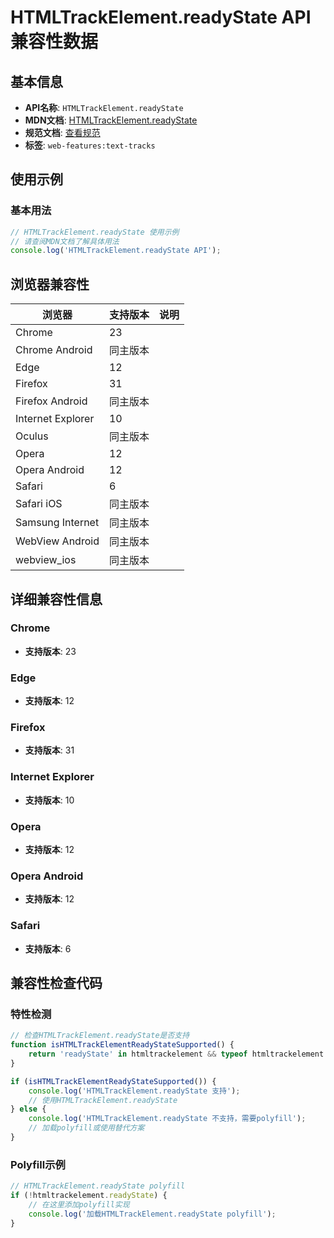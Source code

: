 # HTMLTrackElement.readyState API 兼容性数据

## 基本信息

- **API名称**: `HTMLTrackElement.readyState`
- **MDN文档**: [HTMLTrackElement.readyState](https://developer.mozilla.org/docs/Web/API/HTMLTrackElement/readyState)
- **规范文档**: [查看规范](https://html.spec.whatwg.org/multipage/media.html#dom-track-readystate-dev)
- **标签**: `web-features:text-tracks`

## 使用示例

### 基本用法

```javascript
// HTMLTrackElement.readyState 使用示例
// 请查阅MDN文档了解具体用法
console.log('HTMLTrackElement.readyState API');
```

## 浏览器兼容性

| 浏览器 | 支持版本 | 说明 |
|--------|----------|------|
| Chrome | 23 |  |
| Chrome Android | 同主版本 |  |
| Edge | 12 |  |
| Firefox | 31 |  |
| Firefox Android | 同主版本 |  |
| Internet Explorer | 10 |  |
| Oculus | 同主版本 |  |
| Opera | 12 |  |
| Opera Android | 12 |  |
| Safari | 6 |  |
| Safari iOS | 同主版本 |  |
| Samsung Internet | 同主版本 |  |
| WebView Android | 同主版本 |  |
| webview_ios | 同主版本 |  |

## 详细兼容性信息

### Chrome

- **支持版本**: 23

### Edge

- **支持版本**: 12

### Firefox

- **支持版本**: 31

### Internet Explorer

- **支持版本**: 10

### Opera

- **支持版本**: 12

### Opera Android

- **支持版本**: 12

### Safari

- **支持版本**: 6

## 兼容性检查代码

### 特性检测

```javascript
// 检查HTMLTrackElement.readyState是否支持
function isHTMLTrackElementReadyStateSupported() {
    return 'readyState' in htmltrackelement && typeof htmltrackelement.readyState === 'function';
}

if (isHTMLTrackElementReadyStateSupported()) {
    console.log('HTMLTrackElement.readyState 支持');
    // 使用HTMLTrackElement.readyState
} else {
    console.log('HTMLTrackElement.readyState 不支持，需要polyfill');
    // 加载polyfill或使用替代方案
}
```

### Polyfill示例

```javascript
// HTMLTrackElement.readyState polyfill
if (!htmltrackelement.readyState) {
    // 在这里添加polyfill实现
    console.log('加载HTMLTrackElement.readyState polyfill');
}
```

